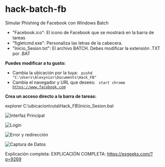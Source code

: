 # hack-batch-fb
Simular Phishing de Facebook con Windows Batch


- "Facebook.ico": El icono de Facebook que se mostrará en la barra de tareas
- "figletcmd.exe": Personaliza las letras de la cabecera.
- "Inicio_Sesion.txt": El archivo BATCH. Debes modificar la extensión .TXT por .BAT

**Puedes modificar a tu gusto:**

- Cambia la ubicación por la tuya: <code> pushd "C:\Users\Alexynior\Documents\Hack_FB" </code>
- Cambia el navegador y URL que desees: <code> start chrome https://www.facebook.com </code>

**Crea un acceso directo a la barra de tareas:**

explorer C:\ubicacion\ruta\Hack_FB\Inicio_Sesion.bat

![Interfaz Principal](https://github.com/alexynior28/hack-batch-fb/blob/master/Imagenes/im01.PNG)

![Login](https://github.com/alexynior28/hack-batch-fb/blob/master/Imagenes/im02.PNG)

![Error y redirección](https://github.com/alexynior28/hack-batch-fb/blob/master/Imagenes/im03.PNG)

![Captura de Datos](https://github.com/alexynior28/hack-batch-fb/blob/master/Imagenes/im04.PNG)

Explicación completa: EXPLICACIÓN COMPLETA: https://esgeeks.com/?p=9269






